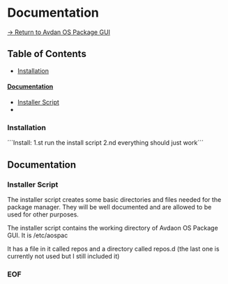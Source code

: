 # Documentation
[-> Return to Avdan OS Package GUI](https://github.com/schooldanlp6/AOS-package-GUI)

## Table of Contents
- [Installation]()
#### [Documentation]()
- [Installer Script]()
- 

### Installation
´´´Install:
1.st run the install script
2.nd everything should just work´´´

## Documentation
### Installer Script
The installer script creates some basic directories and files needed for the package manager. They will be well documented and are allowed to be used for other purposes.

The installer script contains the working directory of Avdaon OS Package GUI. It is /etc/aospac

It has a file in it called repos and a directory called repos.d (the last one is currently not used but I still included it)
### EOF
